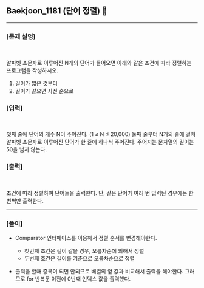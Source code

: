 ## Baekjoon_1181 (단어 정렬) 🚀
___


### **[문제 설명]**
<br>

알파벳 소문자로 이루어진 N개의 단어가 들어오면 아래와 같은 조건에 따라 정렬하는 프로그램을 작성하시오.

1. 길이가 짧은 것부터
2. 길이가 같으면 사전 순으로

### **[입력]**
<br>

첫째 줄에 단어의 개수 N이 주어진다. (1 ≤ N ≤ 20,000) 둘째 줄부터 N개의 줄에 걸쳐 알파벳 소문자로 이루어진 단어가 한 줄에 하나씩 주어진다. 주어지는 문자열의 길이는 50을 넘지 않는다.

### **[출력]**
<br>

조건에 따라 정렬하여 단어들을 출력한다. 단, 같은 단어가 여러 번 입력된 경우에는 한 번씩만 출력한다.

___


### **[풀이]**

- Comparator 인터페이스를 이용해서 정렬 순서를 변경해야한다. 
    - 첫번째 조건은 길이 같을 경우, 오름차순에 의해서 정렬
    - 두번째 조건은 길이를 기준으로 오름차순으로 정렬
    
- 출력을 할때 중복이 되면 안되므로 배열의 앞 값과 비교해서 출력을 해야한다. 그러므로 for 반복문 이전에 0번째 인덱스 값을 출력했다.
    